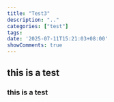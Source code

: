 ```yaml
---
title: "Test3"
description: ".."
categories: ["test"]
tags:
date: '2025-07-11T15:21:03+08:00'
showComments: true
---
```

## this is a test 
### this is a test